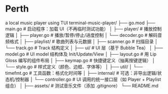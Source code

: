 # Perth
a local music player using TUI 
terminal-music-player/
├── go.mod
├── main.go                    # 启动程序：加载 UI（不再临时测试功能）
│
├── player/                    # 播放控制逻辑
│   ├── player.go              # 播放/暂停/停止/进度控制
│   └── decoder.go             # 解码音频格式
│
├── playlist/                  # 歌曲列表与元数据
│   ├── scanner.go             # 扫描目录
│   └── track.go               # Track 结构定义
│
├── ui/                        # UI 层（基于 Bubble Tea）
│   ├── model.go               # UI model 结构体及 Init/Update/View
│   ├── layout.go              # 用 Lip Gloss 编写的组件布局
│   ├── keymap.go              # 快捷键定义（抽离按键逻辑）
│   └── style.go               # 样式定义（颜色、边框、字体等）
│
├── util/
│   └── timefmt.go             # 工具函数：格式化时间等
│
├── internal/                  # 可选：非导出逻辑/状态机/控制器
│   └── controller.go          # UI 调用的统一接口层（如 Player + Playlist 组合）
│
├── assets/                    # 测试音乐文件（添加 .gitignore）
└── README.md